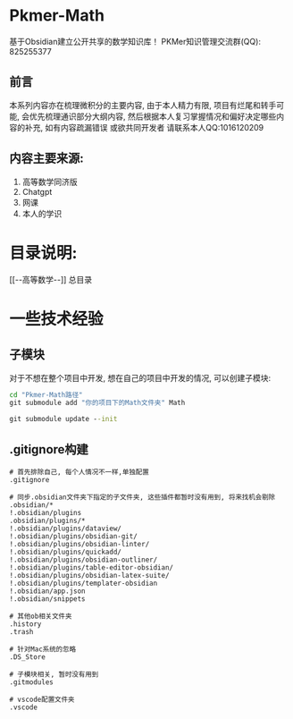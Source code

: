 # Pkmer-Math

基于Obsidian建立公开共享的数学知识库！
PKMer知识管理交流群(QQ): 825255377

## 前言
本系列内容亦在梳理微积分的主要内容, 由于本人精力有限, 项目有烂尾和转手可能, 会优先梳理通识部分大纲内容, 然后根据本人复习掌握情况和偏好决定哪些内容的补充, 如有内容疏漏错误 或欲共同开发者 请联系本人QQ:1016120209

## 内容主要来源: 
1. 高等数学同济版
2. Chatgpt
3. 网课
4. 本人的学识

# 目录说明:

[[--高等数学--]] 总目录




# 一些技术经验

## 子模块
对于不想在整个项目中开发, 想在自己的项目中开发的情况, 可以创建子模块: 
```cmd
cd "Pkmer-Math路径"
git submodule add "你的项目下的Math文件夹" Math

git submodule update --init

```
## .gitignore构建
```.gitignore
# 首先排除自己, 每个人情况不一样,单独配置
.gitignore

# 同步.obsidian文件夹下指定的子文件夹, 这些插件都暂时没有用到, 将来找机会剔除
.obsidian/*
!.obsidian/plugins
.obsidian/plugins/*
!.obsidian/plugins/dataview/
!.obsidian/plugins/obsidian-git/
!.obsidian/plugins/obsidian-linter/
!.obsidian/plugins/quickadd/
!.obsidian/plugins/obsidian-outliner/
!.obsidian/plugins/table-editor-obsidian/
!.obsidian/plugins/obsidian-latex-suite/
!.obsidian/plugins/templater-obsidian
!.obsidian/app.json
!.obsidian/snippets

# 其他ob相关文件夹
.history
.trash

# 针对Mac系统的忽略
.DS_Store

# 子模块相关, 暂时没有用到
.gitmodules

# vscode配置文件夹
.vscode
```

